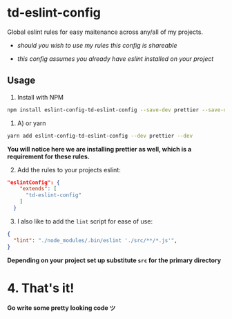 # td-eslint-config

Global eslint rules for easy maitenance across any/all of my projects. 

- _should you wish to use my rules this config is shareable_

- _this config assumes you already have eslint installed on your project_

## Usage

1. Install with NPM 

```bash
npm install eslint-config-td-eslint-config --save-dev prettier --save-dev
```
 
1. A) or yarn

```bash
yarn add eslint-config-td-eslint-config --dev prettier --dev
```

**You will notice here we are installing prettier as well, which is a requirement for these rules.**

2. Add the rules to your projects eslint:

```JSON
"eslintConfig": {
    "extends": [
      "td-eslint-config"
    ]
  }
```

3. I also like to add the `lint` script for ease of use: 

```JSON
{
  "lint": "./node_modules/.bin/eslint './src/**/*.js'",
}
```

**Depending on your project set up substitute `src` for the primary directory**

# 4. That's it!
**Go write some pretty looking code ツ**